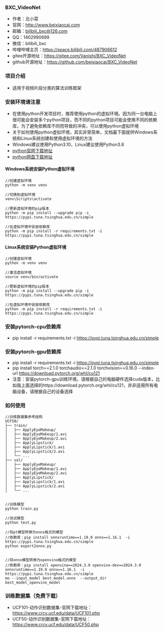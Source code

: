 ### BXC_VideoNet
* 作者：北小菜 
* 官网：http://www.beixiaocai.com
* 邮箱：bilibili_bxc@126.com
* QQ：1402990689
* 微信：bilibili_bxc
* 哔哩哔哩主页：https://space.bilibili.com/487906612
* gitee开源地址：https://gitee.com/Vanishi/BXC_VideoNet
* github开源地址：https://github.com/beixiaocai/BXC_VideoNet

### 项目介绍
* 适用于视频片段分类的算法训练框架

### 安装环境请注意
* 在使用python开发项目时，推荐使用python的虚拟环境。因为同一台电脑上很可能会安装多个python项目，而不同的python项目可能会使用不同的依赖库，为了避免依赖库不同而导致的冲突，可以使用python虚拟环境
* 关于如何使用python虚拟环境，其实非常简单，文档最下面提供Windows系统和Linux系统创建和使用虚拟环境的方法
* Windows建议使用Python3.10，Linux建议使用Python3.8
* [python官网下载地址](https://www.python.org/getit/)
* [python网盘下载地址](https://pan.quark.cn/s/72df133d1343)

#### Windows系统安装Python虚拟环境
~~~
//创建虚拟环境
python -m venv venv

//切换到虚拟环境
venv\Scripts\activate

//更新虚拟环境的pip版本
python -m pip install --upgrade pip -i https://pypi.tuna.tsinghua.edu.cn/simple

//在虚拟环境中安装依赖库
python -m pip install -r requirements.txt -i https://pypi.tuna.tsinghua.edu.cn/simple
~~~

#### Linux系统安装Python虚拟环境

~~~
//创建虚拟环境
python -m venv venv

//激活虚拟环境
source venv/bin/activate

//更新虚拟环境的pip版本
python -m pip install --upgrade pip -i https://pypi.tuna.tsinghua.edu.cn/simple

//在虚拟环境中安装依赖库
python -m pip install -r requirements.txt -i https://pypi.tuna.tsinghua.edu.cn/simple

~~~


### 安装pytorch-cpu依赖库
* pip install -r requirements.txt -i https://pypi.tuna.tsinghua.edu.cn/simple

### 安装pytorch-gpu依赖库
* pip install -r requirements.txt -i https://pypi.tuna.tsinghua.edu.cn/simple
* pip install torch==2.1.0 torchaudio==2.1.0 torchvision==0.16.0 --index-url https://download.pytorch.org/whl/cu121
* 注意：安装pytorch-gpu训练环境，请根据自己的电脑硬件选择cuda版本，比如我上面选择的https://download.pytorch.org/whl/cu121，并非适用所有电脑设备，请根据自己的设备选择


### 如何使用
~~~
//训练数据集参考结构
UCF50/
├── train/
│   ├── ApplyEyeMakeup/
│   ├── ApplyEyeMakeup/1.avi
│   ├── ApplyEyeMakeup/2.avi
│   ├── ApplyLipstick/
│   ├── ApplyLipstick/1.avi
│   ├── ApplyLipstick/2.avi
│   └── ...
├── val/
│   ├── ApplyEyeMakeup/
│   ├── ApplyEyeMakeup/1.avi
│   ├── ApplyEyeMakeup/2.avi
│   ├── ApplyLipstick/
│   ├── ApplyLipstick/1.avi
│   ├── ApplyLipstick/2.avi
│   └── ...


//训练模型
python train.py
    
//测试模型
python test.py

//将pt模型转换为onnx格式的模型
//依赖库：pip install onnxruntime==1.19.0 onnx==1.16.1  -i https://pypi.tuna.tsinghua.edu.cn/simple
python export2onnx.py


//将onnx模型转换为openvino格式的模型
//依赖库：pip install openvino==2024.3.0 openvino-dev==2024.3.0 onnxruntime==1.19.0 onnx==1.16.1  -i https://pypi.tuna.tsinghua.edu.cn/simple
mo --input_model best_model.onnx  --output_dir best_model_openvino_model

~~~

### 训练数据集（免费下载）
* UCF101-动作识别数据集-官网下载地址：https://www.crcv.ucf.edu/data/UCF101.php
* UCF50-动作识别数据集-官网下载地址：https://www.crcv.ucf.edu/data/UCF50.php




